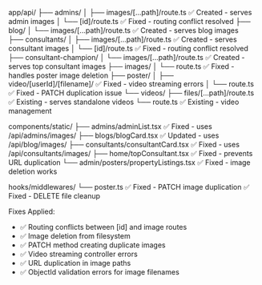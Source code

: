 app/api/
├── admins/
│   ├── images/[...path]/route.ts   ✅ Created - serves admin images
│   └── [id]/route.ts               ✅ Fixed - routing conflict resolved
├── blog/
│   └── images/[...path]/route.ts   ✅ Created - serves blog images  
├── consultants/
│   ├── images/[...path]/route.ts   ✅ Created - serves consultant images
│   └── [id]/route.ts               ✅ Fixed - routing conflict resolved
├── consultant-champion/
│   └── images/[...path]/route.ts   ✅ Created - serves top consultant images
├── images/
│   └── route.ts                    ✅ Fixed - handles poster image deletion
├── poster/
│   ├── video/[userId]/[filename]/  ✅ Fixed - video streaming errors
│   └── route.ts                    ✅ Fixed - PATCH duplication issue
└── videos/
    ├── files/[...path]/route.ts    ✅ Existing - serves standalone videos
    └── route.ts                    ✅ Existing - video management

components/static/
├── admins/adminList.tsx            ✅ Fixed - uses /api/admins/images/
├── blogs/blogCard.tsx              ✅ Updated - uses /api/blog/images/
├── consultants/consultantCard.tsx  ✅ Fixed - uses /api/consultants/images/
├── home/topConsultant.tsx          ✅ Fixed - prevents URL duplication
└── admin/posters/propertyListings.tsx ✅ Fixed - image deletion works

hooks/middlewares/
└── poster.ts                       ✅ Fixed - PATCH image duplication
                                    ✅ Fixed - DELETE file cleanup

Fixes Applied:
- ✅ Routing conflicts between [id] and image routes
- ✅ Image deletion from filesystem 
- ✅ PATCH method creating duplicate images
- ✅ Video streaming controller errors
- ✅ URL duplication in image paths
- ✅ ObjectId validation errors for image filenames
